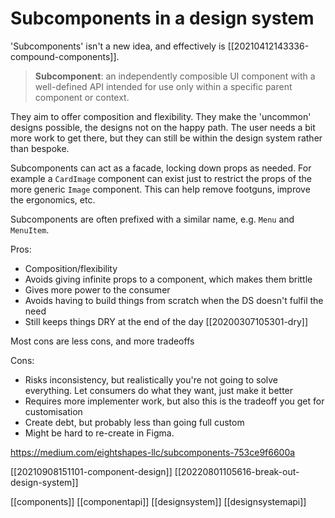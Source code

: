 # Subcomponents in a design system

'Subcomponents' isn't a new idea, and effectively is [[20210412143336-compound-components]].

> **Subcomponent**: an independently composible UI component with a well-defined API intended for use only within a specific parent component or context.

They aim to offer composition and flexibility. They make the 'uncommon' designs possible, the designs not on the happy path. The user needs a bit more work to get there, but they can still be within the design system rather than bespoke.

Subcomponents can act as a facade, locking down props as needed. For example a `CardImage` component can exist just to restrict the props of the more generic `Image` component. This can help remove footguns, improve the ergonomics, etc.

Subcomponents are often prefixed with a similar name, e.g. `Menu` and `MenuItem`.

Pros:
- Composition/flexibility
- Avoids giving infinite props to a component, which makes them brittle
- Gives more power to the consumer
- Avoids having to build things from scratch when the DS doesn't fulfil the need
- Still keeps things DRY at the end of the day [[20200307105301-dry]]

Most cons are less cons, and more tradeoffs

Cons:
- Risks inconsistency, but realistically you're not going to solve everything. Let consumers do what they want, just make it better
- Requires more implementer work, but also this is the tradeoff you get for customisation
- Create debt, but probably less than going full custom
- Might be hard to re-create in Figma.

https://medium.com/eightshapes-llc/subcomponents-753ce9f6600a

[[20210908151101-component-design]]
[[20220801105616-break-out-design-system]]

[[components]]
[[componentapi]]
[[designsystem]]
[[designsystemapi]]